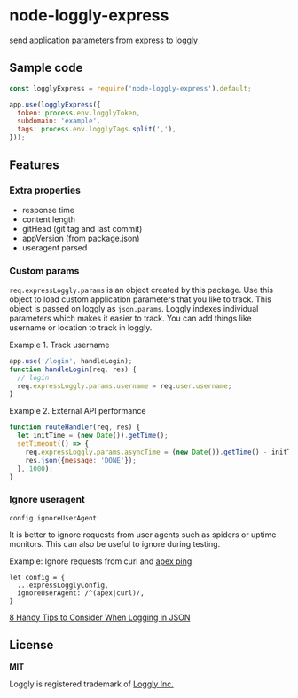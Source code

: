 # node-loggly-express
send application parameters from express to loggly

## Sample code

```js
const logglyExpress = require('node-loggly-express').default;

app.use(logglyExpress({
  token: process.env.logglyToken,
  subdomain: 'example',
  tags: process.env.logglyTags.split(','),
}));

```

## Features

### Extra properties

- response time
- content length
- gitHead (git tag and last commit)
- appVersion (from package.json)
- useragent parsed

### Custom params

`req.expressLoggly.params` is an object created by this package. Use this
object to load custom application parameters that you like to track.
This object is passed on loggly as `json.params`. Loggly indexes individual 
parameters which makes it easier to track. You can add things like username or
location to track in loggly.

Example 1. Track username
```js
app.use('/login', handleLogin);
function handleLogin(req, res) {
  // login
  req.expressLoggly.params.username = req.user.username;
}
```

Example 2. External API performance
```js
function routeHandler(req, res) {
  let initTime = (new Date()).getTime();
  setTimeout(() => {
    req.expressLoggly.params.asyncTime = (new Date()).getTime() - initTime;
    res.json({message: 'DONE'});
  }, 1000);
}
```

### Ignore useragent

`config.ignoreUserAgent`

It is better to ignore requests from user agents such as spiders or uptime
monitors. This can also be useful to ignore during testing.

Example: Ignore requests from curl and [apex ping](https://apex.sh/ping/)

```
let config = {
  ...expressLogglyConfig,
  ignoreUserAgent: /^(apex|curl)/,
}
```

[8 Handy Tips to Consider When Logging in JSON](https://www.loggly.com/blog/8-handy-tips-consider-logging-json/)

## License

**MIT**

Loggly is registered trademark of [Loggly Inc.](https://www.loggly.com)
